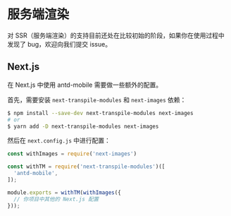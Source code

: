 # 服务端渲染

对 SSR（服务端渲染）的支持目前还处在比较初始的阶段，如果你在使用过程中发现了 bug，欢迎向我们提交 issue。

## Next.js

在 Next.js 中使用 antd-mobile 需要做一些额外的配置。

首先，需要安装 `next-transpile-modules` 和 `next-images` 依赖：

```bash
$ npm install --save-dev next-transpile-modules next-images
# or
$ yarn add -D next-transpile-modules next-images
```

然后在 `next.config.js` 中进行配置：

```js
const withImages = require('next-images')

const withTM = require('next-transpile-modules')([
  'antd-mobile',
]);

module.exports = withTM(withImages({
  // 你项目中其他的 Next.js 配置
}));
```
